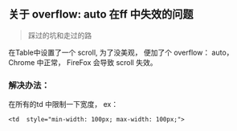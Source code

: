 关于 overflow: auto 在ff 中失效的问题
--

>踩过的坑和走过的路

在Table中设置了一个 scroll, 为了没美观， 便加了个  overflow： auto， Chrome 中正常， FireFox 会导致 scroll 失效。


### 解决办法：

在所有的td 中限制一下宽度，
ex： 

	<td  style="min-width: 100px; max-width: 100px;">

